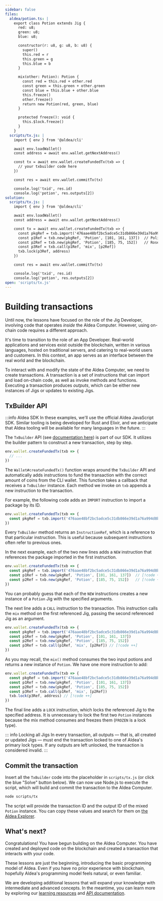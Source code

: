 ```yaml
---
sidebar: false
files:
  aldea/potion.ts: |
    export class Potion extends Jig {
      red: u8;
      green: u8;
      blue: u8;

      constructor(r: u8, g: u8, b: u8) {
        super()
        this.red = r
        this.green = g
        this.blue = b
      }

      mix(other: Potion): Potion {
        const red = this.red + other.red
        const green = this.green + other.green
        const blue = this.blue + other.blue
        this.freeze()
        other.freeze()
        return new Potion(red, green, blue)
      }

      protected freeze(): void {
        this.$lock.freeze()
      }
    }
  scripts/tx.js: |
    import { env } from '@aldea/cli'

    await env.loadWallet()
    const address = await env.wallet.getNextAddress()

    const tx = await env.wallet.createFundedTx(txb => {
      // your txbuilder code here
    })

    const res = await env.wallet.commitTx(tx)

    console.log('txid', res.id)
    console.log('potion', res.outputs[2])
solution:
  scripts/tx.js: |
    import { env } from '@aldea/cli'

    await env.loadWallet()
    const address = await env.wallet.getNextAddress()

    const tx = await env.wallet.createFundedTx(txb => {
      const pkgRef = txb.import('476aae48bf2bc5adce5c31db866e39d1a76a994d8b827867758b3bf4adafd73f')
      const p1Ref = txb.new(pkgRef, 'Potion', [101, 161, 137])  // Polished Pine
      const p2Ref = txb.new(pkgRef, 'Potion', [185, 75, 152])   // Rose Quartz Pink
      const p3Ref = txb.call(p1Ref, 'mix', [p2Ref])
      txb.lock(p3Ref, address)
    })

    const res = await env.wallet.commitTx(tx)

    console.log('txid', res.id)
    console.log('potion', res.outputs[2])
open: 'scripts/tx.js'
---
```


# Building transactions

Until now, the lessons have focused on the role of the Jig Developer, involving code that operates *inside* the Aldea Computer. However, using on-chain code requires a different approach.

It's time to transition to the role of an App Developer. Real-world applications and services exist outside the blockchain, written in various languages, hosted on traditional servers, and catering to real-world users and customers. In this context, an app serves as an interface between the real world and the blockchain.

To interact with and modify the state of the Aldea Computer, we need to create transactions. A transaction is a set of instructions that can import and load on-chain code, as well as invoke methods and functions. Executing a transaction produces *outputs*, which can be either new instances of Jigs or updates to existing Jigs.

## TxBuilder API

:::info Aldea SDK
In these examples, we'll use the official Aldea JavaScript SDK. Similar tooling is being developed for Rust and Elixir, and we anticipate that Aldea tooling will be available for many languages in the future.
:::

The `TxBuilder` API (see [documentation here](/api/sdk/classes/TxBuilder-1.md)) is part of our SDK. It utilizes the builder pattern to construct a new transaction, step by step.

```ts
env.wallet.createFundedTx(txb => {
  // ...
})
```

The `Wallet#createFundedTx()` function wraps around the `TxBuilder` API and automatically adds instructions to fund the transaction with the correct amount of coins from the CLI wallet. This function takes a callback that receives a `TxBuilder` instance. Each method we invoke on `txb` appends a new instruction to the transaction.

For example, the following code adds an `IMPORT` instruction to import a package by its ID.

```ts
env.wallet.createFundedTx(txb => {
  const pkgRef = txb.import('476aae48bf2bc5adce5c31db866e39d1a76a994d8b827867758b3bf4adafd73f') // [!code ++]
})
```

Every `TxBuilder` method returns an `InstructionRef`, which is a reference to that particular instruction. This is useful because subsequent instructions often refer to previous ones.

In the next example, each of the two new lines adds a `NEW` instruction that references the package imported in the first instruction.

```ts
env.wallet.createFundedTx(txb => {
  const pkgRef = txb.import('476aae48bf2bc5adce5c31db866e39d1a76a994d8b827867758b3bf4adafd73f')
  const p1Ref = txb.new(pkgRef, 'Potion', [101, 161, 137])  // [!code ++]
  const p2Ref = txb.new(pkgRef, 'Potion', [185, 75, 152])   // [!code ++]
})
```

You can probably guess that each of the `NEW` instructions creates a new instance of a `Potion` Jig with the specified arguments.

The next line adds a `CALL` instruction to the transaction. This instruction calls the `mix` method on the first referenced Jig, passing the second referenced Jig as an argument.

```ts
env.wallet.createFundedTx(txb => {
  const pkgRef = txb.import('476aae48bf2bc5adce5c31db866e39d1a76a994d8b827867758b3bf4adafd73f')
  const p1Ref = txb.new(pkgRef, 'Potion', [101, 161, 137])
  const p2Ref = txb.new(pkgRef, 'Potion', [185, 75, 152])
  const p3Ref = txb.call(p1Ref, 'mix', [p2Ref]) // [!code ++]
})
```

As you may recall, the `mix()` method consumes the two input potions and returns a new instance of `Potion`. We have one more instruction to add:

```ts
env.wallet.createFundedTx(txb => {
  const pkgRef = txb.import('476aae48bf2bc5adce5c31db866e39d1a76a994d8b827867758b3bf4adafd73f')
  const p1Ref = txb.new(pkgRef, 'Potion', [101, 161, 137])
  const p2Ref = txb.new(pkgRef, 'Potion', [185, 75, 152])
  const p3Ref = txb.call(p1Ref, 'mix', [p2Ref])
  txb.lock(p3Ref, address) // [!code ++]
})
```

The final line adds a `LOCK` instruction, which locks the referenced Jig to the specified address. It is unnecessary to lock the first two `Potion` instances because the mix method consumes and freezes them (`FROZEN` is a lock type).

::: info Locking all Jigs
In every transaction, all outputs &mdash; that is, all created or updated Jigs &mdash; must end the transaction locked to one of Aldea's primary lock types. If any outputs are left unlocked, the transaction is considered invalid.
:::

## Commit the transaction

Insert all the `TxBuilder` code into the placeholder in `scripts/tx.js` (or click the blue "Solve" button below). We can now use Node.js to execute the script, which will build and commit the transaction to the Aldea Computer.

```sh
node scripts/tx
```

The script will provide the transaction ID and the output ID of the mixed `Potion` instance. You can copy these values and search for them on [the Aldea Explorer](https://explorer.aldea.computer).

## What's next?

Congratulations! You have begun building on the Aldea Computer. You have created and deployed code on the blockchain and created a transaction that interacts with your code.

These lessons are just the beginning, introducing the basic programming model of Aldea. Even if you have no prior experience with blockchain, hopefully Aldea's programming model feels natural, or even familiar.

We are developing additional lessons that will expand your knowledge with intermediate and advanced concepts. In the meantime, you can learn more by exploring our [learning resources](/learn/about-aldea) and [API documentation](/api/sdk/modules).